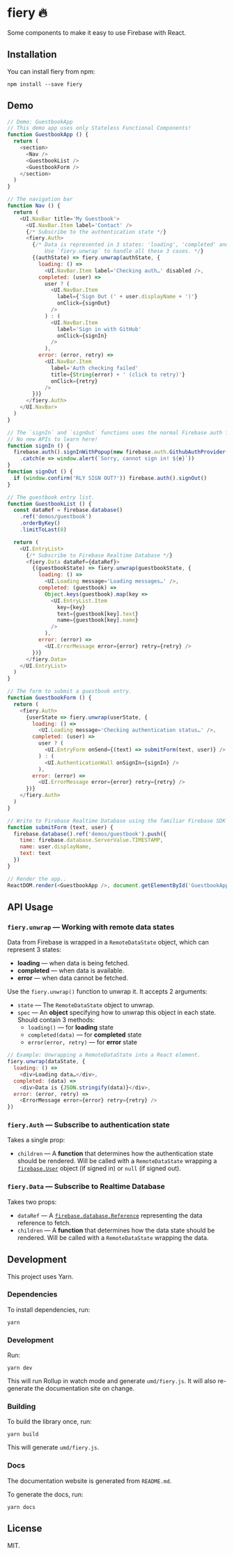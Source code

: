 # fiery 🔥

Some components to make it easy to use Firebase with React.


## Installation

You can install fiery from npm:

```
npm install --save fiery
```


## Demo

<!-- scripts -->

```js
// Demo: GuestbookApp
// This demo app uses only Stateless Functional Components!
function GuestbookApp () {
  return (
    <section>
      <Nav />
      <GuestbookList />
      <GuestbookForm />
    </section>
  )
}

// The navigation bar
function Nav () {
  return (
    <UI.NavBar title='My Guestbook'>
      <UI.NavBar.Item label='Contact' />
      {/* Subscribe to the authentication state */}
      <fiery.Auth>
        {/* Data is represented in 3 states: 'loading', 'completed' and 'error'.
            Use `fiery.unwrap` to handle all these 3 cases. */}
        {(authState) => fiery.unwrap(authState, {
          loading: () =>
            <UI.NavBar.Item label='Checking auth…' disabled />,
          completed: (user) =>
            user ? (
              <UI.NavBar.Item
                label={'Sign Out (' + user.displayName + ')'}
                onClick={signOut}
              />
            ) : (
              <UI.NavBar.Item
                label='Sign in with GitHub'
                onClick={signIn}
              />
            ),
          error: (error, retry) =>
            <UI.NavBar.Item
              label='Auth checking failed'
              title={String(error) + ' (click to retry)'}
              onClick={retry}
            />
        })}
      </fiery.Auth>
    </UI.NavBar>
  )
}

// The `signIn` and `signOut` functions uses the normal Firebase auth functions.
// No new APIs to learn here!
function signIn () {
  firebase.auth().signInWithPopup(new firebase.auth.GithubAuthProvider())
    .catch(e => window.alert(`Sorry, cannot sign in! ${e}`))
}
function signOut () {
  if (window.confirm('RLY SIGN OUT?')) firebase.auth().signOut()
}

// The guestbook entry list.
function GuestbookList () {
  const dataRef = firebase.database()
    .ref('demos/guestbook')
    .orderByKey()
    .limitToLast(8)

  return (
    <UI.EntryList>
      {/* Subscribe to Firebase Realtime Database */}
      <fiery.Data dataRef={dataRef}>
        {(guestbookState) => fiery.unwrap(guestbookState, {
          loading: () =>
            <UI.Loading message='Loading messages…' />,
          completed: (guestbook) =>
            Object.keys(guestbook).map(key =>
              <UI.EntryList.Item
                key={key}
                text={guestbook[key].text}
                name={guestbook[key].name}
              />
            ),
          error: (error) =>
            <UI.ErrorMessage error={error} retry={retry} />
        })}
      </fiery.Data>
    </UI.EntryList>
  )
}

// The form to submit a guestbook entry.
function GuestbookForm () {
  return (
    <fiery.Auth>
      {userState => fiery.unwrap(userState, {
        loading: () =>
          <UI.Loading message='Checking authentication status…' />,
        completed: (user) =>
          user ? (
            <UI.EntryForm onSend={(text) => submitForm(text, user)} />
          ) : (
            <UI.AuthenticationWall onSignIn={signIn} />
          ),
        error: (error) =>
          <UI.ErrorMessage error={error} retry={retry} />
      })}
    </fiery.Auth>
  )
}

// Write to Firebase Realtime Database using the familiar Firebase SDK APIs!
function submitForm (text, user) {
  firebase.database().ref('demos/guestbook').push({
    time: firebase.database.ServerValue.TIMESTAMP,
    name: user.displayName,
    text: text
  })
}

// Render the app..
ReactDOM.render(<GuestbookApp />, document.getElementById('GuestbookApp'))
```




## API Usage

### `fiery.unwrap` — Working with remote data states

Data from Firebase is wrapped in a `RemoteDataState` object, which can represent 3 states:

- **loading** — when data is being fetched.
- **completed** — when data is available.
- **error** — when data cannot be fetched.

Use the `fiery.unwrap()` function to unwrap it. It accepts 2 arguments:

- `state` — The `RemoteDataState` object to unwrap.
- `spec` — An **object** specifying how to unwrap this object in each state. Should contain 3 methods:
  - `loading()` — for **loading** state
  - `completed(data)` — for **completed** state
  - `error(error, retry)` — for **error** state

```js
// Example: Unwrapping a RemoteDataState into a React element.
fiery.unwrap(dataState, {
  loading: () =>
    <div>Loading data…</div>,
  completed: (data) =>
    <div>Data is {JSON.stringify(data)}</div>,
  error: (error, retry) =>
    <ErrorMessage error={error} retry={retry} />
})
```


### `fiery.Auth` — Subscribe to authentication state

Takes a single prop:

- `children` — A **function** that determines how the authentication state should be rendered.
  Will be called with a `RemoteDataState` wrapping a [`firebase.User`](https://firebase.google.com/docs/reference/js/firebase.User) object (if signed in) or `null` (if signed out).


### `fiery.Data` — Subscribe to Realtime Database

Takes two props:

- `dataRef` — A [`firebase.database.Reference`](https://firebase.google.com/docs/reference/js/firebase.database.Reference) representing the data reference to fetch.
- `children` — A **function** that determines how the data state should be rendered.
  Will be called with a `RemoteDataState` wrapping the data.


## Development

This project uses Yarn.


### Dependencies

To install dependencies, run:

```
yarn
```


### Development

Run:

```
yarn dev
```

This will run Rollup in watch mode and generate `umd/fiery.js`.
It will also re-generate the documentation site on change.


### Building

To build the library once, run:

```
yarn build
```

This will generate `umd/fiery.js`.


### Docs

The documentation website is generated from `README.md`.

To generate the docs, run:

```
yarn docs
```


## License

MIT.

